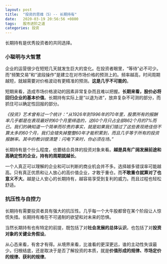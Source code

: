 ```yaml
---
layout: post
title:  "投资的思维（5）-- 长期持有"
date:   2020-03-19 20:56:56 +0800
tags:   股市进阶之道
categories: 投资
---
```


长期持有是优秀投资者的共同选择。

### 小聪明与大智慧

企业的运营很少在短短几天就发生巨大的变化。在投资者眼里，“等待”必不可少。而“频繁交易”和“波段操作”是建立在对市场价格的预测上的。频率越高，时间周期越短，就越需要对价格波动有更精准的预测。**这是几乎不可能的**。

短期来看，造成市场价格波动的因素非常复杂而且难以把握。**长期来看，股价必将回归企业的基本价值**。长期持有实际上是“以退为进”，放弃复杂不可测的部分，而抓住可以确定性回报的部分。

*《投资》艺术曾有过一个统计：“从1926年到1996年的70年里，股票所有的报酬率几乎都是在表现最好的60个月里缔造的，这60个月只占全部862个月的7%而已。我们的确知道一个简单而珍贵的事实，就是如果我们错过了这些表现绝佳但不算太多的60个月，我们会错失掉整整60年才能积累到，而且几乎等于所有的投资报酬率。其中的教训很清楚：闪电下来时，你必须在场。”*

长期持有是个什么程度，也要结合具体的投资对象来看。**越是具有广阔发展前途和高确定性的企业，持有的周期就越长**。

一个人真正可以理解的企业和可以判断的商业机会并不多。选择越多错误率可能越高。只有真正优质和让人放心的高价值企业，才敢于重仓。而**不敢重仓就算对了也意义不大**。越是让人安心的长期持有，越容易享受到复利的威力。而且过程也轻松舒适。

### 抗压性与自控力

长期持有需要投资者具有强大的抗压性。几乎每一个大牛股都曾在某个阶段让人惊慌失措。长期持有难在不可遏制的欲望和对未来的恐惧。

当然长期持有也有特定的前提，既包括了对**社会发展的总体认识**，也包括了对**投资对象的关键业务假设**。

从心态来看，有舍才有得。从境界来看，比谁看的更深更远，谁的主动性失误最少。归根结底，还是取决于是否了解投资的本质，就是**价值形成的规律、市场定价的规律、获利的规律**。